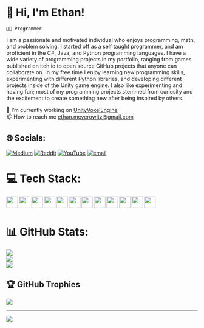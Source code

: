 # 👋 Hi, I'm Ethan!
`👨‍💻 Programmer`
<br />

I am a passionate and motivated individual who enjoys programming, math, and problem solving. I started off as a self taught programmer, and am proficient in the C#, Java, and Python programming languages. I have a wide variety of programming projects in my portfolio, ranging from games published on itch.io to open source GitHub projects that anyone can collaborate on. In my free time I enjoy learning new programming skills, experimenting with different Python libraries, and developing different projects inside of the Unity game engine. I also like experimenting and having fun; most of my programming projects stemmed from curiosity and the excitement to create something new after being inspired by others.

🔭 I’m currently working on [UnityVoxelEngine](https://github.com/BloodyFish/UnityVoxelEngine)<br>📫 How to reach me ethan.meyerowitz@gmail.com


## 🌐 Socials:
[![Medium](https://img.shields.io/badge/Medium-12100E?logo=medium&logoColor=white)](https://medium.com/@ethan.meyerowitz) [![Reddit](https://img.shields.io/badge/Reddit-%23FF4500.svg?logo=Reddit&logoColor=white)](https://reddit.com/user/Bl00dyFish) [![YouTube](https://img.shields.io/badge/YouTube-%23FF0000.svg?logo=YouTube&logoColor=white)](https://youtube.com/@bl00dyfish47) [![email](https://img.shields.io/badge/Email-D14836?logo=gmail&logoColor=white)](mailto:ethan.meyerowitz@gmail.com) 

# 💻 Tech Stack:
<img align="left" width="30px" src="https://cdn.jsdelivr.net/gh/devicons/devicon@latest/icons/csharp/csharp-original.svg" />
<img align="left" width ="30px" src="https://cdn.jsdelivr.net/gh/devicons/devicon@latest/icons/java/java-original.svg" />
<img align="left" width="30px" src="https://cdn.jsdelivr.net/gh/devicons/devicon@latest/icons/python/python-original.svg" />
<img align="left" width="30px" src="https://cdn.jsdelivr.net/gh/devicons/devicon@latest/icons/eclipse/eclipse-original.svg" />
<img align="left" width="30px" src="https://cdn.jsdelivr.net/gh/devicons/devicon@latest/icons/visualstudio/visualstudio-original.svg" />
<img align="left" width="30px" src="https://cdn.jsdelivr.net/gh/devicons/devicon@latest/icons/vscode/vscode-original.svg" />
<img align="left" width="30px" img src="https://cdn.jsdelivr.net/gh/devicons/devicon@latest/icons/git/git-original.svg" />
<img align="left" width="30px" src="https://cdn.jsdelivr.net/gh/devicons/devicon@latest/icons/unity/unity-original.svg" />
<img align="left" width="30px" src="https://cdn.jsdelivr.net/gh/devicons/devicon@latest/icons/blender/blender-original.svg" />
<img align="left" width="30px" src="https://cdn.jsdelivr.net/gh/devicons/devicon@latest/icons/gimp/gimp-original.svg" />
<img align="left" width="30px" src="https://cdn.jsdelivr.net/gh/devicons/devicon@latest/icons/canva/canva-original.svg" />
<img align="left" width="30px" src="https://cdn.jsdelivr.net/gh/devicons/devicon@latest/icons/archlinux/archlinux-original.svg" />

<br />
<br />

# 📊 GitHub Stats:
![](https://github-readme-stats.vercel.app/api?username=BloodyFish&theme=github_dark&hide_border=true&include_all_commits=true&count_private=true)<br/>
![](https://nirzak-streak-stats.vercel.app/?user=BloodyFish&theme=github_dark&hide_border=true)<br/>
![](https://github-readme-stats.vercel.app/api/top-langs/?username=BloodyFish&theme=github_dark&hide_border=true&include_all_commits=true&count_private=true)

## 🏆 GitHub Trophies
![](https://github-profile-trophy.vercel.app/?username=BloodyFish&theme=github_dark&no-frame=true&no-bg=true&margin-w=4)

---
[![](https://visitcount.itsvg.in/api?id=BloodyFish&icon=4&color=12&hide_border=true)](https://visitcount.itsvg.in)

<!-- Proudly created with GPRM ( https://gprm.itsvg.in ) -->
